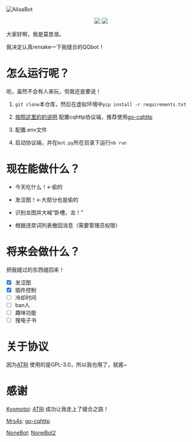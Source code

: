 ![AlisaBot](https://socialify.git.ci/shudorcl/AlisaBot/image?description=1&descriptionEditable=Nonebot2%20QQbot&language=1&owner=1&stargazers=1&theme=Light)
<p align="center">
  <a>
    <img src="https://img.shields.io/github/stars/shudorcl/AlisaBot?style=for-the-badge">
<img src="https://img.shields.io/github/license/shudorcl/AlisaBot?style=for-the-badge">
  </a>
</p>

大家好啊，我是莫思潋。

我决定认真remake一下我缝合的QQbot！

# 怎么运行呢？

呃，虽然不会有人来玩，但我还是要说！

1. `git clone`本仓库，然后在虚拟环境中`pip install -r requirements.txt`

2. [按照这里的的说明](https://v2.nonebot.dev/next/guide/cqhttp-guide.html)
   配置cqhttp协议端，推荐使用[go-cqhttp](https://github.com/Mrs4s/go-cqhttp)

3. 配置.env文件

4. 启动协议端，并在`bot.py`所在目录下运行`nb run`

# 现在能做什么？

- 今天吃什么！←偷的

- 发涩图！←大部分也是偷的

- 识别龙图并大喊“卧槽，龙！”

- 根据违禁词列表撤回消息（需要管理员权限）

# 将来会做什么？

把我缝过的东西缝回来！

- [x] 发涩图
- [x] 插件控制
- [ ] 冷却时间
- [ ] ban人
- [ ] 趣味功能
- [ ] 搜电子书

# 关于协议

因为[ATRI](https://github.com/Kyomotoi/ATRI) 使用的是GPL-3.0，所以我也用了，就酱~

# 感谢

[Kyomotoi](https://github.com/Kyomotoi): [ATRI](https://github.com/Kyomotoi/ATRI) 成功让我走上了缝合之路！

[Mrs4s](https://github.com/Mrs4s): [go-cqhttp](https://github.com/Mrs4s/go-cqhttp)

[NoneBot](https://github.com/nonebot): [NoneBot2](https://github.com/nonebot/nonebot2)
